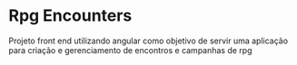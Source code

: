 # Rpg Encounters

Projeto front end utilizando angular como objetivo de servir uma aplicação para criação e gerenciamento de encontros e campanhas de rpg
